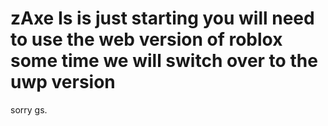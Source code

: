# zAxe Is is just starting you will need to use the web version of roblox some time we will switch over to the uwp version
sorry gs.
